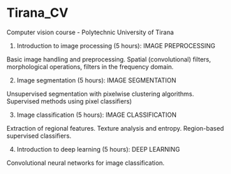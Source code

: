 # Tirana_CV
Computer vision course - Polytechnic University of Tirana

1. Introduction to image processing (5 hours): IMAGE PREPROCESSING

Basic image handling and preprocessing. Spatial (convolutional) filters, morphological operations, filters in the frequency domain. 

2. Image segmentation (5 hours): IMAGE SEGMENTATION

Unsupervised segmentation with pixelwise clustering algorithms. Supervised methods using pixel classifiers)

3. Image classification (5 hours): IMAGE CLASSIFICATION

Extraction of regional features. Texture analysis and entropy. Region-based supervised classifiers.

4. Introduction to deep learning (5 hours): DEEP LEARNING

Convolutional neural networks for image classification. 
